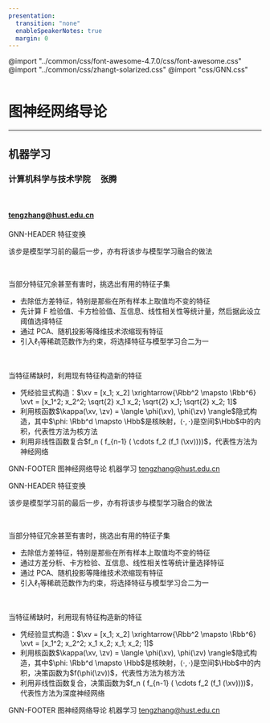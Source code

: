 ```yaml
---
presentation:
  transition: "none"
  enableSpeakerNotes: true
  margin: 0
---
```


@import "../common/css/font-awesome-4.7.0/css/font-awesome.css"
@import "../common/css/zhangt-solarized.css"
@import "css/GNN.css"

<!-- slide data-notes="" -->
<div class="header"><img class="hust"></div>

<div class="bottom15"></div>

# 图神经网络导论

<hr class="width18">

## 机器学习

<div class="bottom5"></div>

### 计算机科学与技术学院 &nbsp; &nbsp; 张腾

<br>

#### tengzhang@hust.edu.cn

<!-- slide vertical=true data-notes="" -->

GNN-HEADER 特征变换

该步是模型学习前的最后一步，亦有将该步与模型学习融合的做法

<br>

<div class="invis" markdown=1>

当部分特征冗余甚至有害时，挑选出有用的特征子集

- 去除低方差特征，特别是那些在所有样本上取值均不变的特征
- 先计算 F 检验值、卡方检验值、互信息、线性相关性等统计量，然后据此设立阈值选择特征
- 通过 PCA、随机投影等降维技术浓缩现有特征
- 引入$\ell_1$等稀疏范数作为约束，将选择特征与模型学习合二为一

</div>

<br>

当特征稀缺时，利用现有特征构造新的特征

- 凭经验显式构造：$\xv = [x_1; x_2] \xrightarrow{\Rbb^2 \mapsto \Rbb^6} \xvt = [x_1^2; x_2^2; \sqrt{2} x_1 x_2; \sqrt{2} x_1; \sqrt{2} x_2; 1]$
- 利用核函数$\kappa(\xv, \zv) = \langle \phi(\xv), \phi(\zv) \rangle$隐式构造，其中$\phi: \Rbb^d \mapsto \Hbb$是核映射，$\langle \cdot, \cdot \rangle$是空间$\Hbb$中的内积，代表性方法为核方法
- 利用非线性函数复合$f_n ( f_{n-1} ( \cdots f_2 (f_1 (\xv))))$，代表性方法为神经网络

GNN-FOOTER 图神经网络导论 机器学习 tengzhang@hust.edu.cn

<!-- slide vertical=true data-notes="" -->

GNN-HEADER 特征变换

该步是模型学习前的最后一步，亦有将该步与模型学习融合的做法

<br>

<div class="invis" markdown=1>

当部分特征冗余甚至有害时，挑选出有用的特征子集

- 去除低方差特征，特别是那些在所有样本上取值均不变的特征
- 通过方差分析、卡方检验、互信息、线性相关性等统计量选择特征
- 通过 PCA、随机投影等降维技术浓缩现有特征
- 引入$\ell_1$等稀疏范数作为约束，将选择特征与模型学习合二为一

</div>

<br>

当特征稀缺时，利用现有特征构造新的特征

- 凭经验显式构造：$\xv = [x_1; x_2] \xrightarrow{\Rbb^2 \mapsto \Rbb^6} \xvt = [x_1^2; x_2^2; x_1 x_2; x_1; x_2; 1]$
- 利用核函数$\kappa(\xv, \zv) = \langle \phi(\xv), \phi(\zv) \rangle$隐式构造，其中$\phi: \Rbb^d \mapsto \Hbb$是核映射，$\langle \cdot, \cdot \rangle$是空间$\Hbb$中的内积，决策函数为$f(\phi(\zv))$，代表性方法为核方法
- 利用非线性函数复合，决策函数为$f_n ( f_{n-1} ( \cdots f_2 (f_1 (\xv))))$，代表性方法为深度神经网络

GNN-FOOTER 图神经网络导论 机器学习 tengzhang@hust.edu.cn
